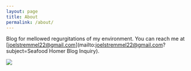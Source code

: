 ```yaml
---
layout: page
title: About
permalink: /about/
---
```


Blog for mellowed regurgitations of my environment.  You can reach me at [joelstremmel22@gmail.com](mailto:joelstremmel22@gmail.com?subject=Seafood Homer Blog Inquiry).

<img src="{{ site.baseurl }}/assets/images/lobster.jpeg">
